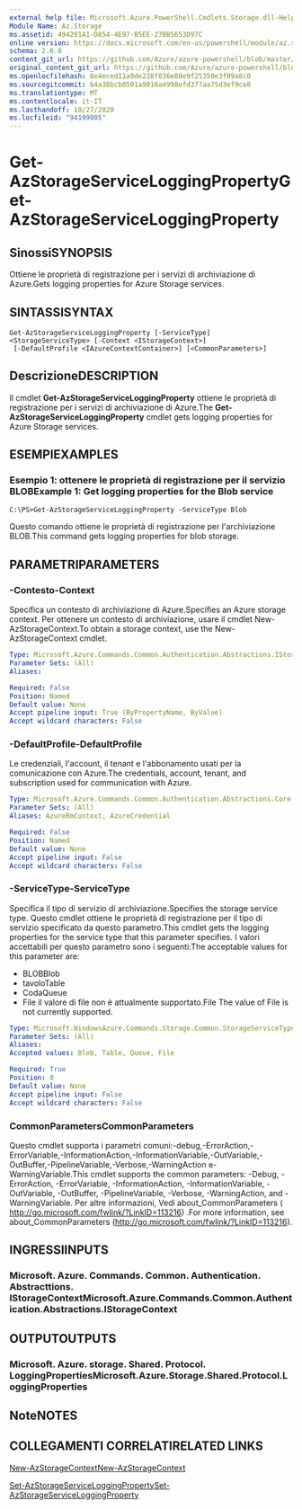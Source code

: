 ```yaml
---
external help file: Microsoft.Azure.PowerShell.Cmdlets.Storage.dll-Help.xml
Module Name: Az.Storage
ms.assetid: 494291A1-D854-4E97-B5EE-27BB5653D97C
online version: https://docs.microsoft.com/en-us/powershell/module/az.storage/get-azstorageserviceloggingproperty
schema: 2.0.0
content_git_url: https://github.com/Azure/azure-powershell/blob/master/src/Storage/Storage.Management/help/Get-AzStorageServiceLoggingProperty.md
original_content_git_url: https://github.com/Azure/azure-powershell/blob/master/src/Storage/Storage.Management/help/Get-AzStorageServiceLoggingProperty.md
ms.openlocfilehash: 6e4eced11a9de228f836e80e9f25350e3f09a8c0
ms.sourcegitcommit: b4a38bcb0501a9016a4998efd377aa75d3ef9ce8
ms.translationtype: MT
ms.contentlocale: it-IT
ms.lasthandoff: 10/27/2020
ms.locfileid: "94199805"
---
```

# <span data-ttu-id="cb498-101">Get-AzStorageServiceLoggingProperty</span><span class="sxs-lookup"><span data-stu-id="cb498-101">Get-AzStorageServiceLoggingProperty</span></span>

## <span data-ttu-id="cb498-102">Sinossi</span><span class="sxs-lookup"><span data-stu-id="cb498-102">SYNOPSIS</span></span>
<span data-ttu-id="cb498-103">Ottiene le proprietà di registrazione per i servizi di archiviazione di Azure.</span><span class="sxs-lookup"><span data-stu-id="cb498-103">Gets logging properties for Azure Storage services.</span></span>

## <span data-ttu-id="cb498-104">SINTASSI</span><span class="sxs-lookup"><span data-stu-id="cb498-104">SYNTAX</span></span>

```
Get-AzStorageServiceLoggingProperty [-ServiceType] <StorageServiceType> [-Context <IStorageContext>]
 [-DefaultProfile <IAzureContextContainer>] [<CommonParameters>]
```

## <span data-ttu-id="cb498-105">Descrizione</span><span class="sxs-lookup"><span data-stu-id="cb498-105">DESCRIPTION</span></span>
<span data-ttu-id="cb498-106">Il cmdlet **Get-AzStorageServiceLoggingProperty** ottiene le proprietà di registrazione per i servizi di archiviazione di Azure.</span><span class="sxs-lookup"><span data-stu-id="cb498-106">The **Get-AzStorageServiceLoggingProperty** cmdlet gets logging properties for Azure Storage services.</span></span>

## <span data-ttu-id="cb498-107">ESEMPI</span><span class="sxs-lookup"><span data-stu-id="cb498-107">EXAMPLES</span></span>

### <span data-ttu-id="cb498-108">Esempio 1: ottenere le proprietà di registrazione per il servizio BLOB</span><span class="sxs-lookup"><span data-stu-id="cb498-108">Example 1: Get logging properties for the Blob service</span></span>
```
C:\PS>Get-AzStorageServiceLoggingProperty -ServiceType Blob
```

<span data-ttu-id="cb498-109">Questo comando ottiene le proprietà di registrazione per l'archiviazione BLOB.</span><span class="sxs-lookup"><span data-stu-id="cb498-109">This command gets logging properties for blob storage.</span></span>

## <span data-ttu-id="cb498-110">PARAMETRI</span><span class="sxs-lookup"><span data-stu-id="cb498-110">PARAMETERS</span></span>

### <span data-ttu-id="cb498-111">-Contesto</span><span class="sxs-lookup"><span data-stu-id="cb498-111">-Context</span></span>
<span data-ttu-id="cb498-112">Specifica un contesto di archiviazione di Azure.</span><span class="sxs-lookup"><span data-stu-id="cb498-112">Specifies an Azure storage context.</span></span>
<span data-ttu-id="cb498-113">Per ottenere un contesto di archiviazione, usare il cmdlet New-AzStorageContext.</span><span class="sxs-lookup"><span data-stu-id="cb498-113">To obtain a storage context, use the New-AzStorageContext cmdlet.</span></span>

```yaml
Type: Microsoft.Azure.Commands.Common.Authentication.Abstractions.IStorageContext
Parameter Sets: (All)
Aliases:

Required: False
Position: Named
Default value: None
Accept pipeline input: True (ByPropertyName, ByValue)
Accept wildcard characters: False
```

### <span data-ttu-id="cb498-114">-DefaultProfile</span><span class="sxs-lookup"><span data-stu-id="cb498-114">-DefaultProfile</span></span>
<span data-ttu-id="cb498-115">Le credenziali, l'account, il tenant e l'abbonamento usati per la comunicazione con Azure.</span><span class="sxs-lookup"><span data-stu-id="cb498-115">The credentials, account, tenant, and subscription used for communication with Azure.</span></span>

```yaml
Type: Microsoft.Azure.Commands.Common.Authentication.Abstractions.Core.IAzureContextContainer
Parameter Sets: (All)
Aliases: AzureRmContext, AzureCredential

Required: False
Position: Named
Default value: None
Accept pipeline input: False
Accept wildcard characters: False
```

### <span data-ttu-id="cb498-116">-ServiceType</span><span class="sxs-lookup"><span data-stu-id="cb498-116">-ServiceType</span></span>
<span data-ttu-id="cb498-117">Specifica il tipo di servizio di archiviazione.</span><span class="sxs-lookup"><span data-stu-id="cb498-117">Specifies the storage service type.</span></span>
<span data-ttu-id="cb498-118">Questo cmdlet ottiene le proprietà di registrazione per il tipo di servizio specificato da questo parametro.</span><span class="sxs-lookup"><span data-stu-id="cb498-118">This cmdlet gets the logging properties for the service type that this parameter specifies.</span></span>
<span data-ttu-id="cb498-119">I valori accettabili per questo parametro sono i seguenti:</span><span class="sxs-lookup"><span data-stu-id="cb498-119">The acceptable values for this parameter are:</span></span>
- <span data-ttu-id="cb498-120">BLOB</span><span class="sxs-lookup"><span data-stu-id="cb498-120">Blob</span></span> 
- <span data-ttu-id="cb498-121">tavolo</span><span class="sxs-lookup"><span data-stu-id="cb498-121">Table</span></span>
- <span data-ttu-id="cb498-122">Coda</span><span class="sxs-lookup"><span data-stu-id="cb498-122">Queue</span></span>
- <span data-ttu-id="cb498-123">File il valore di file non è attualmente supportato.</span><span class="sxs-lookup"><span data-stu-id="cb498-123">File The value of File is not currently supported.</span></span>

```yaml
Type: Microsoft.WindowsAzure.Commands.Storage.Common.StorageServiceType
Parameter Sets: (All)
Aliases:
Accepted values: Blob, Table, Queue, File

Required: True
Position: 0
Default value: None
Accept pipeline input: False
Accept wildcard characters: False
```

### <span data-ttu-id="cb498-124">CommonParameters</span><span class="sxs-lookup"><span data-stu-id="cb498-124">CommonParameters</span></span>
<span data-ttu-id="cb498-125">Questo cmdlet supporta i parametri comuni:-debug,-ErrorAction,-ErrorVariable,-InformationAction,-InformationVariable,-OutVariable,-OutBuffer,-PipelineVariable,-Verbose,-WarningAction e-WarningVariable.</span><span class="sxs-lookup"><span data-stu-id="cb498-125">This cmdlet supports the common parameters: -Debug, -ErrorAction, -ErrorVariable, -InformationAction, -InformationVariable, -OutVariable, -OutBuffer, -PipelineVariable, -Verbose, -WarningAction, and -WarningVariable.</span></span> <span data-ttu-id="cb498-126">Per altre informazioni, Vedi about_CommonParameters ( http://go.microsoft.com/fwlink/?LinkID=113216) .</span><span class="sxs-lookup"><span data-stu-id="cb498-126">For more information, see about_CommonParameters (http://go.microsoft.com/fwlink/?LinkID=113216).</span></span>

## <span data-ttu-id="cb498-127">INGRESSI</span><span class="sxs-lookup"><span data-stu-id="cb498-127">INPUTS</span></span>

### <span data-ttu-id="cb498-128">Microsoft. Azure. Commands. Common. Authentication. Abstracttions. IStorageContext</span><span class="sxs-lookup"><span data-stu-id="cb498-128">Microsoft.Azure.Commands.Common.Authentication.Abstractions.IStorageContext</span></span>

## <span data-ttu-id="cb498-129">OUTPUT</span><span class="sxs-lookup"><span data-stu-id="cb498-129">OUTPUTS</span></span>

### <span data-ttu-id="cb498-130">Microsoft. Azure. storage. Shared. Protocol. LoggingProperties</span><span class="sxs-lookup"><span data-stu-id="cb498-130">Microsoft.Azure.Storage.Shared.Protocol.LoggingProperties</span></span>

## <span data-ttu-id="cb498-131">Note</span><span class="sxs-lookup"><span data-stu-id="cb498-131">NOTES</span></span>

## <span data-ttu-id="cb498-132">COLLEGAMENTI CORRELATI</span><span class="sxs-lookup"><span data-stu-id="cb498-132">RELATED LINKS</span></span>

[<span data-ttu-id="cb498-133">New-AzStorageContext</span><span class="sxs-lookup"><span data-stu-id="cb498-133">New-AzStorageContext</span></span>](./New-AzStorageContext.md)

[<span data-ttu-id="cb498-134">Set-AzStorageServiceLoggingProperty</span><span class="sxs-lookup"><span data-stu-id="cb498-134">Set-AzStorageServiceLoggingProperty</span></span>](./Set-AzStorageServiceLoggingProperty.md)


